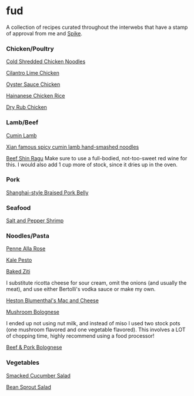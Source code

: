 # fud

A collection of recipes curated throughout the interwebs that have a stamp
of approval from me and [Spike](https://github.com/spike01). 

### Chicken/Poultry

[Cold Shredded Chicken
Noodles](http://thewoksoflife.com/2015/06/cold-noodles-with-shredded-chicken/)

[Cilantro Lime
Chicken](https://www.reddit.com/r/FoodPorn/comments/3b6wfg/my_husband_said_this_was_the_best_chicken_ive/csjdooe)

[Oyster Sauce Chicken](http://thewoksoflife.com/2016/06/oyster-sauce-chicken/)

[Hainanese Chicken
Rice](http://thewoksoflife.com/2015/08/hainanese-chicken-rice/)

[Dry Rub Chicken](http://thewoksoflife.com/2016/03/easy-asian-dry-rub-chicken/)

### Lamb/Beef

[Cumin Lamb](http://thewoksoflife.com/2015/09/cumin-lamb/)

[Xian famous spicy cumin lamb hand-smashed noodles](http://ladyandpups.com/2015/03/04/my-xian-famous-spicy-cumin-lamb-hand-smashed-noodles/)

[Beef Shin Ragu](http://chelseawinter.co.nz/beef-shin-ragu/) Make sure to use a full-bodied, not-too-sweet red wine for this. I would also add 1 cup more of stock, since it dries up in the oven.

### Pork

[Shanghai-style Braised Pork
Belly](http://thewoksoflife.com/2014/04/shanghai-style-braised-pork-belly/)

### Seafood

[Salt and Pepper Shrimp](http://thewoksoflife.com/2015/07/salt-and-pepper-shrimp/)

### Noodles/Pasta

[Penne Alla Rose](http://thewoksoflife.com/2016/07/penne-alla-rose/)

[Kale Pesto](http://www.bbcgoodfood.com/recipes/2872687/kale-pesto)

[Baked Ziti](http://allrecipes.com/recipe/11758/baked-ziti-i/)

I substitute ricotta cheese for sour cream, omit the onions (and usually the
meat), and use either Bertolli's vodka sauce or make my own.

[Heston Blumenthal's Mac and Cheese](http://www.insearchofheston.com/2013/02/heston-v-hawksmoor-macaroni-cheese/)

[Mushroom Bolognese](http://www.seriouseats.com/recipes/2014/02/pasta-rich-hearty-mushroom-bolognese-recipe.html)

I ended up not using nut milk, and instead of miso I used two stock pots (one mushroom flavored and one vegetable flavored). This involves a LOT of chopping time, highly recommend using a food processor!

[Beef & Pork Bolognese](http://www.seriouseats.com/recipes/2016/12/basic-ragu-bolognese-recipe.html)

### Vegetables

[Smacked Cucumber
Salad](http://thewoksoflife.com/2015/06/smashed-asian-cucumber-salad/)

[Bean Sprout Salad](http://www.elinluv.com/2016/06/mung-bean-sprout-side-dish-sukjunamul.html)

